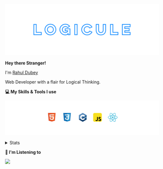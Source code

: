 [![banner](./images/logicule.svg)](https://www.linkedin.com/in/rahul-dubey-707b4452/)

**Hey there Stranger!**

I'm [Rahul Dubey](https://www.linkedin.com/in/rahul-dubey-707b4452/)

Web Developer with a flair for Logical Thinking.

**💻 My Skills & Tools I use**

[![banner](./images/skills&tools.svg)](https://leetcode.com/LogiCule/)

<details>
  <summary>Stats</summary>

---

<!--START_SECTION:waka-->
![Code Time](http://img.shields.io/badge/Code%20Time-205%20hrs%2018%20mins-blue)

![Profile Views](http://img.shields.io/badge/Profile%20Views-3-blue)

**🐱 My GitHub Data** 

> 🏆 63 Contributions in the Year 2022
 > 
> 📦 355 Bytes Used in GitHub's Storage 
 > 
> 🚫 Not Opted to Hire
 > 
> 📜 8 Public Repositories 
 > 
> 🔑 0 Private Repositories  
 > 
**I'm an Early 🐤** 

```text
🌞 Morning    7 commits      ███░░░░░░░░░░░░░░░░░░░░░░   11.67% 
🌆 Daytime    38 commits     ███████████████░░░░░░░░░░   63.33% 
🌃 Evening    10 commits     ████░░░░░░░░░░░░░░░░░░░░░   16.67% 
🌙 Night      5 commits      ██░░░░░░░░░░░░░░░░░░░░░░░   8.33%

```
📅 **I'm Most Productive on Thursday** 

```text
Monday       6 commits      ██░░░░░░░░░░░░░░░░░░░░░░░   10.0% 
Tuesday      5 commits      ██░░░░░░░░░░░░░░░░░░░░░░░   8.33% 
Wednesday    10 commits     ████░░░░░░░░░░░░░░░░░░░░░   16.67% 
Thursday     13 commits     █████░░░░░░░░░░░░░░░░░░░░   21.67% 
Friday       9 commits      ███░░░░░░░░░░░░░░░░░░░░░░   15.0% 
Saturday     7 commits      ███░░░░░░░░░░░░░░░░░░░░░░   11.67% 
Sunday       10 commits     ████░░░░░░░░░░░░░░░░░░░░░   16.67%

```


📊 **This Week I Spent My Time On** 

```text
⌚︎ Time Zone: Asia/Kolkata

💬 Programming Languages: 
No Activity Tracked This Week

🔥 Editors: 
No Activity Tracked This Week

🐱‍💻 Projects: 
No Activity Tracked This Week

💻 Operating System: 
No Activity Tracked This Week

```

**I Mostly Code in C++** 

```text
C++                      3 repos             ███████████████░░░░░░░░░░   60.0% 
Jupyter Notebook         1 repo              █████░░░░░░░░░░░░░░░░░░░░   20.0% 
Python                   1 repo              █████░░░░░░░░░░░░░░░░░░░░   20.0%

```


**Timeline**

![Chart not found](https://raw.githubusercontent.com/LogiCule/LogiCule/master/charts/bar_graph.png) 


 Last Updated on 19/08/2022 18:55:19 UTC
<!--END_SECTION:waka-->

---

 </details>

**🎵 I'm Listening to**


<object data="https://now-play.vercel.app/api/generate?uid=e795ed50-c82f-475f-8f4a-b4d48439ef39" >
  
<img src="https://now-play.vercel.app/api/generate?uid=e795ed50-c82f-475f-8f4a-b4d48439ef39&theme=dark" />

</object>
